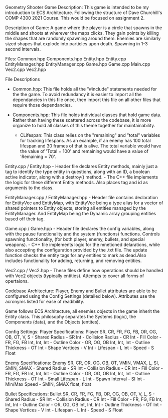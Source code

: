 Geometry Shooter Game
Description:
This game is intended to be my introduction to ECS Architecture. Following the structure of Dave Churchill's COMP 4300 2021 Course. This would be focused on assignment 2.

Description of Game:
A game where the player is a circle that spawns in the middle and shoots at wherever the maps clicks. They gain points by killing the shapes that are randomly spawning around them.
Enemies are similarly sized shapes that explode into particles upon death. Spawning in 1-3 second intervals.

Files:
Common.hpp
Components.hpp
Entity.hpp
Entity.cpp
EntityManager.hpp
EntityManager.cpp
Game.hpp
Game.cpp
Main.cpp
Vec2.cpp
Vec2.hpp

File Descriptions

- Common.hpp:
  This file holds all the "#include" statements needed for the the game. To avoid redundancy it is easier to import all the dependancies in this file once, then import this file on all other files that require those dependancies.

- Components.hpp:
  This file holds individual classes that hold game data. Rather than having these scattered across the codebase, it is more organize to hold all classes of this theme together for maintainability.
  - CLifespan:
    This class relies on the "remaining" and "total" variables for tracking lifespans. As an example, if an enemy has 100 total lifespan and 30 frames of that is alive. The total variable would have the value of 'Total = 100' and remaining would have a value of 'Remaining = 70'.

Entity.cpp / Entity.hpp - Header file declares Entity methods, mainly just a tag to identify the type entity in questions, along with an ID, a boolean active indicator, along with a destroy() method. - The C++ file implements the logic for these different Entity methods. Also places tag and id as arguments to the class.

EntityManager.cpp / EntityManager.hpp - Header file contains declaration for EntityVec and EntityMap, with EntityVec being a type alias for a vector of shared pointers to Entity objects, storing all entities managed by the EntityManager. And EntityMap being the Dynamic array grouping entities based off their tag.

Game.cpp / Game.hpp - Header file declares the config variables, along with the pause functionality and the system (functions) functions. Controls spawning functionality, (for both player, enemy, bullets, and special weapons). - C++ file implements logic for the mnetioned delarations, while also accepting the configuration provided by the .txt file. The update function checks the entity tags for any entities to mark as dead.Also includes functionality for adding, returning, and removing entities.

Vec2.cpp / Vec2.hpp - These files define how operations should be handled with Vec2 objects (typically entities). Attempts to cover all forms of opertaions.

Codebase Architecture:
Player, Enemy and Bullet attributes are able to be configured using the Config Settings (detailed below). Attributes use the acronyms listed for ease of readibility.

Game follows ECS Architecture, all enemies objects in the game inherit the Entity class. This philosophy separates the Systems (logic), the Components (data), and the Objects (entites).

Config Settings:
Player Specifications:
Player SR, CR, FR, FG, FB, OR, OG, OB, OT, V, S - Shared Radius - SR Int - Collision Radius - CR Int - Fill Color - FR, FG, FB Int, Int, Int - Outline Color - OR, OG, OB Int, Int, Int - Outline Thickness - OT Int - Shape Vertices - V Int - Lifespan - L Int - Speed - S Float

Enemy Specifications:
Enemy SR, CR, OR, OG, OB, OT, VMIN, VMAX, L, SI, SMIN, SMAX - Shared Radius - SR Int - Collision Radius - CR Int - Fill Color - FR, FG, FB Int, Int, Int - Outline Color - OR, OG, OB Int, Int, Int - Outline Thickness - OT Int - Small Lifespan - L Int - Spawn Interval - SI Int - Min/Max Speed - SMIN, SMAX float, float

Bullet Specifications:
Bullet SR, CR, FR, FG, FB, OR, OG, OB, OT, V, L, S - Shared Radius - SR Int - Collision Radius - CR Int - Fill Color - FR, FG, FB Int, Int, Int - Outline Color - OR, OG, OB Int, Int, Int - Outline Thickness - OT Int - Shape Vertices - V Int - Lifespan - L Int - Speed - S Float
